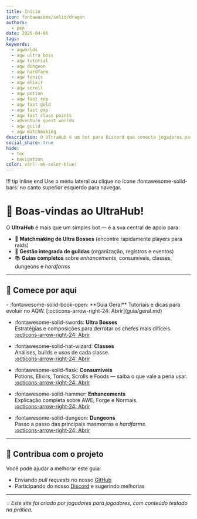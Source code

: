 ```yaml
---
title: Início
icon: fontawesome/solid/dragon
authors:
  - pen
date: 2025-04-06
tags: 
keywords:
  - aqworlds
  - aqw ultra boss
  - aqw tutorial
  - aqw dungeon
  - aqw hardfarm
  - aqw tonics
  - aqw elixir
  - aqw scroll
  - aqw potion
  - aqw fast rep
  - aqw fast gold
  - aqw fast exp
  - aqw fast class points
  - adventure quest worlds
  - aqw guild
  - aqw matchmaking
description: O UltraHub é um bot para Discord que conecta jogadores para derrotar Ultra Bosses no Adventure Quest Worlds e oferece ferramentas avançadas de gestão de guildas, além de tutoriais e guias completos.
social_share: true
hide:
  - toc
  - navigation
color: var(--mk-color-blue)
---
```


!!! tip inline end
    Use o menu lateral ou clique no ícone :fontawesome-solid-bars: no canto superior esquerdo para navegar.

# 🎯 Boas-vindas ao UltraHub!

O **UltraHub** é mais que um simples bot — é a sua central de apoio para:

- 🐉 **Matchmaking de Ultra Bosses** (encontre rapidamente players para raids)
- 🏰 **Gestão integrada de guildas** (organização, registros e eventos)
- 📚 **Guias completos** sobre *enhancements*, consumíveis, classes, dungeons e *hardfarms*

---

## 🚀 Comece por aqui

<div class="grid cards" markdown>
-   :fontawesome-solid-book-open: **Guia Geral**  
    Tutoriais e dicas para evoluir no AQW.  
    [:octicons-arrow-right-24: Abrir](guia/geral.md)

-   :fontawesome-solid-swords: **Ultra Bosses**  
    Estratégias e composições para derrotar os chefes mais difíceis.  
    [:octicons-arrow-right-24: Abrir](guia/ultra-bosses/index.md)

-   :fontawesome-solid-hat-wizard: **Classes**  
    Análises, builds e usos de cada classe.  
    [:octicons-arrow-right-24: Abrir](guia/classes/index.md)

-   :fontawesome-solid-flask: **Consumíveis**  
    Potions, Elixirs, Tonics, Scrolls e Foods — saiba o que vale a pena usar.  
    [:octicons-arrow-right-24: Abrir](guia/consumiveis/index.md)

-   :fontawesome-solid-hammer: **Enhancements**  
    Explicação completa sobre AWE, Forge e Normais.  
    [:octicons-arrow-right-24: Abrir](guia/enhancements/index.md)

-   :fontawesome-solid-dungeon: **Dungeons**  
    Passo a passo das principais masmorras e *hardfarms*.  
    [:octicons-arrow-right-24: Abrir](guia/dungeons/index.md)
</div>

---

## 🤝 Contribua com o projeto
Você pode ajudar a melhorar este guia:

- Enviando *pull requests* no nosso [GitHub](https://github.com/jix-AQW/site)
- Participando do nosso [Discord](https://discord.gg/YAuXU4wJS8) e sugerindo melhorias

---

💡 *Este site foi criado por jogadores para jogadores, com conteúdo testado na prática.*
